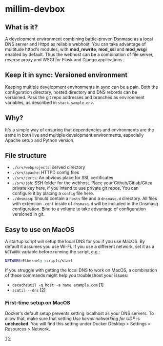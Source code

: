 # millim-devbox

## What is it?
A development environment combining battle-proven Dsnmasq as a local DNS server 
and Httpd as reliable webhost. You can take advantage of multitude httpd's
modules, with __mod_rewrite__, __mod_ssl__ and __mod_wsgi__ enabled by default.
Thus the webhost can be a combination of file server, reverse proxy and
WSGI for Flask and Django applications.

## Keep it in sync: Versioned environment
Keeping multiple development environments in sync can be a pain. Both the
configuration directory, hosted directory and DNS records can be
versioned. Pass the git repo addresses and branches as environment variables,
as described in `stack.sample.env`.

## Why?
It's a simple way of ensuring that dependencies and environments are the same
in both live and multiple development environments, especially Apache setup
and Python version.

## File structure

- `./srv/webprojects`: served directory
- `./srv/apache`: HTTPD config files
- `./srv/certs`: An obvious place for SSL certificates
- `./srv/ssh`: SSH folder for the webhost. Place your Github/Gitlab/Gitea 
  private key here, if you intend to use private git repos. You can configure it 
  by placing a `config` file here.
- `./dnsmasq`: Should contain a `hosts` file and a `dnsmasq.d` directory. All 
  files with extension `.conf` inside of `dnsmasq.d` will be included in the
  Dnsmasq configuration. Bind to a volume to take advantage of configuration
  versioned in git.

## Easy to use on MacOS

A startup script will setup the local DNS for you if you use MacOS. By default
it assumes you use Wi-Fi. If you use a different network, set it as a `NETWORK`
variable before running the script, e.g.:

```bash
NETWORK=Ethernet; scripts/start
```

If you struggle with getting the local DNS to work on MacOS, a combination
of these commands might help you troubleshoot your issues:
- `dscacheutil -q host -a name example.com` [1]
- `scutil --dns` [2]

### First-time setup on MacOS

Docker's default setup prevents setting localhost as your DNS servers. To allow
that, make sure that setting _Use kernel networking for UDP_ is __unchecked__.
You will find this setting under Docker Desktop > Settings > Resources >
Network.


[1](https://superuser.com/questions/1400250/how-to-query-macos-dns-resolver-from-terminal)
[2](https://apple.stackexchange.com/questions/98021/how-can-i-display-the-current-dns-servers-from-the-command-line-under-os-x)

